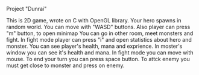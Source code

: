 Project "Dunrai"

This is 2D game, wrote on C with OpenGL library. 
Your hero spawns in random world. 
You can move with "WASD" buttons.
Also player can press "m" button, to open minimap
You can go in other room, meet monsters and fight. 
In fight mode player can press "i" and open statistics about hero and monster.
You can see player's health, mana and exprience.
In moster's window you can see it's health and mana.
In fight mode you can move with mouse.
To end your turn you can press space button.
To attck enemy you must get close to monster and press on enemy.
